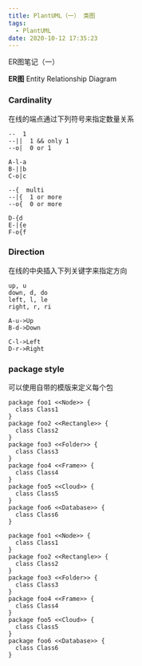 ```yaml
---
title: PlantUML（一） 类图  
tags:
  - PlantUML
date: 2020-10-12 17:35:23
---
```


ER图笔记（一）

**ER图** Entity Relationship Diagram

### Cardinality
在线的端点通过下列符号来指定数量关系  
```
--  1
--||  1 && only 1
--o|  0 or 1
```

```puml
A-l-a
B-||b 
C-o|c
```
```
--{  multi
--|{  1 or more
--o{  0 or more
```
```puml
D-{d
E-|{e
F-o{f
```

### Direction
在线的中央插入下列关键字来指定方向
```
up, u
down, d, do
left, l, le
right, r, ri
```

```puml
A-u->Up
B-d->Down
```
```puml
C-l->Left
D-r->Right
```

### package style

可以使用自带的模版来定义每个包
```
package foo1 <<Node>> {
  class Class1
}
package foo2 <<Rectangle>> {
  class Class2
}
package foo3 <<Folder>> {
  class Class3
}
package foo4 <<Frame>> {
  class Class4
}
package foo5 <<Cloud>> {
  class Class5
}
package foo6 <<Database>> {
  class Class6
}
```

```puml
package foo1 <<Node>> {
  class Class1
}
package foo2 <<Rectangle>> {
  class Class2
}
package foo3 <<Folder>> {
  class Class3
}
package foo4 <<Frame>> {
  class Class4
}
package foo5 <<Cloud>> {
  class Class5
}
package foo6 <<Database>> {
  class Class6
}
```

